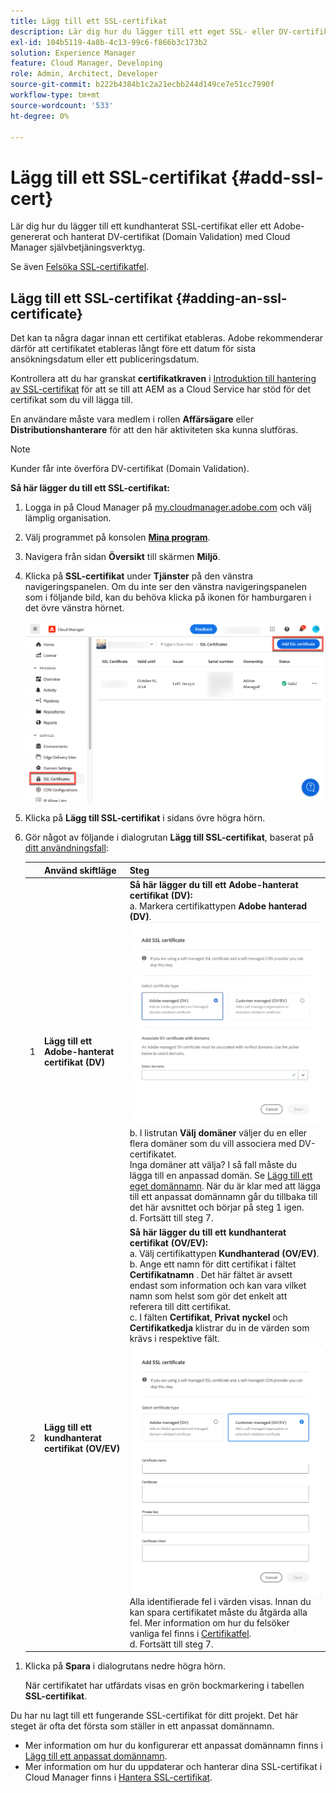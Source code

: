 ```yaml
---
title: Lägg till ett SSL-certifikat
description: Lär dig hur du lägger till ett eget SSL- eller DV-certifikat (Domain Validation) med Cloud Manager självbetjäningsverktyg.
exl-id: 104b5119-4a8b-4c13-99c6-f866b3c173b2
solution: Experience Manager
feature: Cloud Manager, Developing
role: Admin, Architect, Developer
source-git-commit: b222b4384b1c2a21ecbb244d149ce7e51cc7990f
workflow-type: tm+mt
source-wordcount: '533'
ht-degree: 0%

---
```



# Lägg till ett SSL-certifikat {#add-ssl-cert}

Lär dig hur du lägger till ett kundhanterat SSL-certifikat eller ett Adobe-genererat och hanterat DV-certifikat (Domain Validation) med Cloud Manager självbetjäningsverktyg.

Se även [Felsöka SSL-certifikatfel](/help/implementing/cloud-manager/managing-ssl-certifications/troubleshoot-ssl-cert.md).

## Lägg till ett SSL-certifikat {#adding-an-ssl-certificate}

Det kan ta några dagar innan ett certifikat etableras. Adobe rekommenderar därför att certifikatet etableras långt före ett datum för sista ansökningsdatum eller ett publiceringsdatum.

Kontrollera att du har granskat **certifikatkraven** i [Introduktion till hantering av SSL-certifikat](/help/implementing/cloud-manager/managing-ssl-certifications/introduction-to-ssl-certificates.md#requirements) för att se till att AEM as a Cloud Service har stöd för det certifikat som du vill lägga till.

En användare måste vara medlem i rollen **Affärsägare** eller **Distributionshanterare** för att den här aktiviteten ska kunna slutföras.

>[!NOTE]
>
>Kunder får inte överföra DV-certifikat (Domain Validation).

**Så här lägger du till ett SSL-certifikat:**

1. Logga in på Cloud Manager på [my.cloudmanager.adobe.com](https://my.cloudmanager.adobe.com/) och välj lämplig organisation.

1. Välj programmet på konsolen **[Mina program](/help/implementing/cloud-manager/navigation.md#my-programs)**.

1. Navigera från sidan **Översikt** till skärmen **Miljö**.

1. Klicka på **SSL-certifikat** under **Tjänster** på den vänstra navigeringspanelen. Om du inte ser den vänstra navigeringspanelen som i följande bild, kan du behöva klicka på ikonen för hamburgaren i det övre vänstra hörnet.

   ![Lägger till ett SSL-certifikat](/help/implementing/cloud-manager/assets/ssl/ssl-cert-add.png)

1. Klicka på **Lägg till SSL-certifikat** i sidans övre högra hörn.

1. Gör något av följande i dialogrutan **Lägg till SSL-certifikat**, baserat på [ditt användningsfall](/help/implementing/cloud-manager/managing-ssl-certifications/introduction-to-ssl-certificates.md):

   | | Använd skiftläge | Steg |
   | --- | --- | --- |
   | 1 | **Lägg till ett Adobe-hanterat certifikat (DV)** | **Så här lägger du till ett Adobe-hanterat certifikat (DV):**<br> a. Markera certifikattypen **Adobe hanterad (DV)**.<br>![Lägg till ett DV-certifikat](/help/implementing/cloud-manager/assets/ssl/add-dv-certificate.png)<br>b. I listrutan **Välj domäner** väljer du en eller flera domäner som du vill associera med DV-certifikatet.<br>Inga domäner att välja? I så fall måste du lägga till en anpassad domän. Se [Lägg till ett eget domännamn](/help/implementing/cloud-manager/custom-domain-names/add-custom-domain-name.md). När du är klar med att lägga till ett anpassat domännamn går du tillbaka till det här avsnittet och börjar på steg 1 igen.<br>d. Fortsätt till steg 7. |
   | 2 | **Lägg till ett kundhanterat certifikat (OV/EV)** | **Så här lägger du till ett kundhanterat certifikat (OV/EV):**<br> a. Välj certifikattypen **Kundhanterad (OV/EV)**.<br>b. Ange ett namn för ditt certifikat i fältet **Certifikatnamn** . Det här fältet är avsett endast som information och kan vara vilket namn som helst som gör det enkelt att referera till ditt certifikat.<br>c. I fälten **Certifikat**, **Privat nyckel** och **Certifikatkedja** klistrar du in de värden som krävs i respektive fält.<br>![Dialogrutan Lägg till SSL-certifikat](/help/implementing/cloud-manager/assets/ssl/ssl-cert-02.png)<br>Alla identifierade fel i värden visas. Innan du kan spara certifikatet måste du åtgärda alla fel. Mer information om hur du felsöker vanliga fel finns i [Certifikatfel](#certificate-errors).<br>d. Fortsätt till steg 7. |

<!--
    **Add an SSL certificate:**
    1. Select the certificate type **Customer managed (OV/EV)**.
    1. In **Certificate name** field, enter a name for your certificate. This field is for informational purposes only and can be any name that helps you reference your certificate easily.
    1. In the **Certificate**, **Private key**, and **Certificate chain** fields, paste the required values into their respective fields.

        ![Add SSL certificate dialog box](/help/implementing/cloud-manager/assets/ssl/ssl-cert-02.png)
  
    Any detected errors in values are displayed. Before you can save your certificate, you must address all errors. See [Certificate errors](#certificate-errors) to learn more about troubleshooting common errors.

    **Add a DV certificate:**
    1. Select the certificate type **Adobe managed (DV)**.

        ![Adding a DC certificate](/help/implementing/cloud-manager/assets/ssl/add-dv-certificate.png)

    1. In the **Select domains** drop-down list, select one or more domains that you want associated with the DV certificate.

        No domains to select? If so, it means that you must add a custom domain. See [Add a custom domain](#add-custom-domain). When you are finished, resume the steps from the beginning again. -->

1. Klicka på **Spara** i dialogrutans nedre högra hörn.

   När certifikatet har utfärdats visas en grön bockmarkering i tabellen **SSL-certifikat**.

Du har nu lagt till ett fungerande SSL-certifikat för ditt projekt. Det här steget är ofta det första som ställer in ett anpassat domännamn.

* Mer information om hur du konfigurerar ett anpassat domännamn finns i [Lägg till ett anpassat domännamn](/help/implementing/cloud-manager/custom-domain-names/add-custom-domain-name.md).
* Mer information om hur du uppdaterar och hanterar dina SSL-certifikat i Cloud Manager finns i [Hantera SSL-certifikat](/help/implementing/cloud-manager/managing-ssl-certifications/managing-certificates.md).

<!--
### Add a custom domain {#add-custom-domain}

Before you can add an Adobe generated and managed Domain Validated (DV) certificate, you must first add a custom domain. The process for doing so is nearly the same as detailed in [Introduction to custom domain names](/help/implementing/cloud-manager/custom-domain-names/introduction.md) and [Add a custom domain name](/help/implementing/cloud-manager/custom-domain-names/add-custom-domain-name.md). However, that functionality is now slightly expanded, as described below.

1. When adding a custom domain name, in the **Verify domain** dialog box, select an **Adobe managed certificate**.

    ![Choose Adobe-managed](assets/verify-domain-dialog.png)

1. In the **Verify domain** dialog box, add a CNAME verification record to your DNS.

    ![Add CNAME entry](assets/verify-domain-dialog-adobe-managed.png)

1. After the domain is created, click the ellipsis button in the list of domains and select **Verify** to verify the domain.

    ![Verify domain](assets/verify-domain.png) 

1. Resume the task [Add a DV certificate](#adding-an-ssl-certificate). -->


